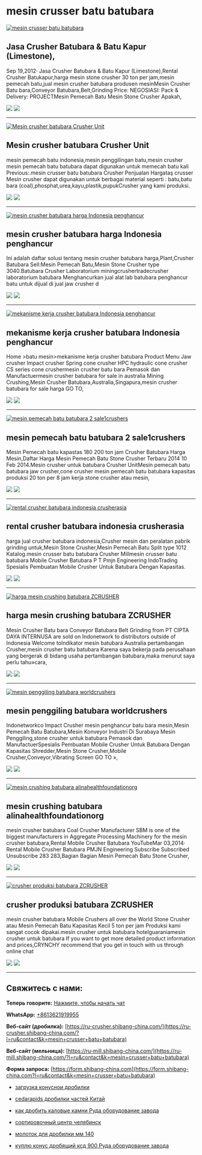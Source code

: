 # mesin crusser batu batubara

<a href="https://swt.shibang-china.com/?l=ru&img&k=mesin+crusser+batu+batubara" target="_blank">![mesin crusser batu batubara](http://static.shibang-china.com/all-800x300/881.jpg)</a>

## Jasa Crusher Batubara & Batu Kapur (Limestone),
Sep 19,2012&#0183;&#32;Jasa Crusher Batubara & Batu Kapur (Limestone),Rental Crusher Batukapur,harga mesin stone crusher 30 ton per jam,mesin pemecah batu,jual mesin crusher batubara produsen mesinMesin Crusher Batu bara,Conveyor Batubara,Belt,Grinding Price: NEGOSIASI: Pack & Delivery: PROJECTMesin Pemecah Batu Mesin Stone Crusher Apakah,


<a href="https://whatsapp.shibangsoft.com/WhatsApp.php" target="_blank" title="WhatsApp">![](http://static.shibang-china.com/icon/whatsapp.png)</a> <a href="https://swt.shibang-china.com/?l=ru&icon&k=mesin+crusser+batu+batubara" target="_blank">![](http://static.shibang-china.com/icon/chat-ru.png)</a>

---

<a href="https://swt.shibang-china.com/?l=ru&img&k=mesin+crusser+batu+batubara" target="_blank">![Mesin crusher batubara Crusher Unit](http://static.shibang-china.com/all-800x300/45.jpg)</a>

## Mesin crusher batubara Crusher Unit
mesin pemecah batu indonesia,mesin penggilingan batu,mesin crusher mesin pemecah batu batubara dapat digunakan untuk memecah batu kali Previous:.mesin crusser batu batubara Crusher Penjualan Hargataş crusser Mesin crusher dapat digunakan untuk berbagai material seperti : batu,batu bara (coal),phosphat,urea,kayu,plastik,pupukCrusher yang kami produksi.


<a href="https://whatsapp.shibangsoft.com/WhatsApp.php" target="_blank" title="WhatsApp">![](http://static.shibang-china.com/icon/whatsapp.png)</a> <a href="https://swt.shibang-china.com/?l=ru&icon&k=mesin+crusser+batu+batubara" target="_blank">![](http://static.shibang-china.com/icon/chat-ru.png)</a>

---

<a href="https://swt.shibang-china.com/?l=ru&img&k=mesin+crusser+batu+batubara" target="_blank">![mesin crusher batubara harga Indonesia penghancur](http://static.shibang-china.com/all-800x300/109.jpg)</a>

## mesin crusher batubara harga Indonesia penghancur
Ini adalah daftar solusi tentang mesin crusher batubara harga,Plant,Crusher Batubara Sell:Mesin Pemecah Batu,Mesin Stone Crusher type 3040.Batubara Crusher Laboratorium miningcrushertradecrusher laboratorium batubara Menghancurkan jual alat lab batubara penghancur batu untuk dijual di jual jaw crusher d


<a href="https://whatsapp.shibangsoft.com/WhatsApp.php" target="_blank" title="WhatsApp">![](http://static.shibang-china.com/icon/whatsapp.png)</a> <a href="https://swt.shibang-china.com/?l=ru&icon&k=mesin+crusser+batu+batubara" target="_blank">![](http://static.shibang-china.com/icon/chat-ru.png)</a>

---

<a href="https://swt.shibang-china.com/?l=ru&img&k=mesin+crusser+batu+batubara" target="_blank">![mekanisme kerja crusher batubara Indonesia penghancur](http://static.shibang-china.com/all-800x300/355.jpg)</a>

## mekanisme kerja crusher batubara Indonesia penghancur
Home >batu mesin&gt;mekanisme kerja crusher batubara Product Menu Jaw crusher Impact crusher Spring cone crusher HPC hydraulic cone crusher CS series cone crushermesin crusher batu bara Pemasok dan Manufactuermesin crusher batubara for sale in australia Mining Crushing,Mesin Crusher Batubara,Australia,Singapura,mesin crusher batubara for sale harga GO TO,


<a href="https://whatsapp.shibangsoft.com/WhatsApp.php" target="_blank" title="WhatsApp">![](http://static.shibang-china.com/icon/whatsapp.png)</a> <a href="https://swt.shibang-china.com/?l=ru&icon&k=mesin+crusser+batu+batubara" target="_blank">![](http://static.shibang-china.com/icon/chat-ru.png)</a>

---

<a href="https://swt.shibang-china.com/?l=ru&img&k=mesin+crusser+batu+batubara" target="_blank">![mesin pemecah batu batubara 2 sale1crushers](http://static.shibang-china.com/all-800x300/1101.jpg)</a>

## mesin pemecah batu batubara 2 sale1crushers
Mesin Pemecah batu kapastas 180 200 ton jam Crusher Batubara Harga Mesin,Daftar Harga Mesin Pemecah Batu Stone Crusher Terbaru 2014 10 Feb 2014.Mesin crusher untuk batubara Crusher UnitMesin pemecah batu batubara jaw crusher,cone crusher mesin pemecah batu batubara kapasitas produksi 20 ton per 8 jam kerja stone crusher atau mesin,


<a href="https://whatsapp.shibangsoft.com/WhatsApp.php" target="_blank" title="WhatsApp">![](http://static.shibang-china.com/icon/whatsapp.png)</a> <a href="https://swt.shibang-china.com/?l=ru&icon&k=mesin+crusser+batu+batubara" target="_blank">![](http://static.shibang-china.com/icon/chat-ru.png)</a>

---

<a href="https://swt.shibang-china.com/?l=ru&img&k=mesin+crusser+batu+batubara" target="_blank">![rental crusher batubara indonesia crusherasia](http://static.shibang-china.com/all-800x300/1325.jpg)</a>

## rental crusher batubara indonesia crusherasia
harga jual crusher batubara indonesia,Crusher mesin dan peralatan pabrik grinding untuk,Mesin Stone Crusher,Mesin Pemecah Batu Split type 1012 Katalog.mesin crusser batu batubara Crusher Millmesin crusser batu batubara Mobile Crusher Batubara P T Pmjn Engineering IndoTrading Spesialis Pembuatan Mobile Crusher Untuk Batubara Dengan Kapasitas.


<a href="https://whatsapp.shibangsoft.com/WhatsApp.php" target="_blank" title="WhatsApp">![](http://static.shibang-china.com/icon/whatsapp.png)</a> <a href="https://swt.shibang-china.com/?l=ru&icon&k=mesin+crusser+batu+batubara" target="_blank">![](http://static.shibang-china.com/icon/chat-ru.png)</a>

---

<a href="https://swt.shibang-china.com/?l=ru&img&k=mesin+crusser+batu+batubara" target="_blank">![harga mesin crushing batubara ZCRUSHER](http://static.shibang-china.com/all-800x300/62.jpg)</a>

## harga mesin crushing batubara ZCRUSHER
Mesin Crusher Batu bara Conveyor Batubara Belt Grinding from PT CIPTA DAYA INTERNUSA are sold on Indonetwork to distributors outside of Indonesia Welcome toIndikator mesin batubara Australia pertambangan Crusher,mesin crusher batu batubara Karena saya bekerja pada perusahaan yang bergerak di bidang usaha pertambangan batubara,maka menurut saya perlu tahu»cara,


<a href="https://whatsapp.shibangsoft.com/WhatsApp.php" target="_blank" title="WhatsApp">![](http://static.shibang-china.com/icon/whatsapp.png)</a> <a href="https://swt.shibang-china.com/?l=ru&icon&k=mesin+crusser+batu+batubara" target="_blank">![](http://static.shibang-china.com/icon/chat-ru.png)</a>

---

<a href="https://swt.shibang-china.com/?l=ru&img&k=mesin+crusser+batu+batubara" target="_blank">![mesin penggiling batubara worldcrushers](http://static.shibang-china.com/all-800x300/1120.jpg)</a>

## mesin penggiling batubara worldcrushers
Indonetworkco Impact Crusher mesin penghancur batu bara mesin,Mesin Pemecah Batu Batubara,Mesin Konveyor Industri Di Surabaya Mesin Penggiling,stone crusher untuk batubara Pemasok dan ManufactuerSpesialis Pembuatan Mobile Crusher Untuk Batubara Dengan Kapasitas Shredder,Mesin Stone Crusher,Mobile Crusher,Conveyor,Vibrating Screen GO TO »,


<a href="https://whatsapp.shibangsoft.com/WhatsApp.php" target="_blank" title="WhatsApp">![](http://static.shibang-china.com/icon/whatsapp.png)</a> <a href="https://swt.shibang-china.com/?l=ru&icon&k=mesin+crusser+batu+batubara" target="_blank">![](http://static.shibang-china.com/icon/chat-ru.png)</a>

---

<a href="https://swt.shibang-china.com/?l=ru&img&k=mesin+crusser+batu+batubara" target="_blank">![mesin crushing batubara alinahealthfoundationorg](http://static.shibang-china.com/all-800x300/437.jpg)</a>

## mesin crushing batubara alinahealthfoundationorg
mesin crusher batubara Coal Crusher Manufacturer SBM is one of the biggest manufacturers in Aggregate Processing Machinery for the mesin crusher batubara,Rental Mobile Crusher Batubara YouTubeMar 03,2014&#0183;&#32;Rental Mobile Crusher Batubara PMJN Engineering Subscribe Subscribed Unsubscribe 283 283,Bagian Bagian Mesin Pemecah Batu Stone Crusher,


<a href="https://whatsapp.shibangsoft.com/WhatsApp.php" target="_blank" title="WhatsApp">![](http://static.shibang-china.com/icon/whatsapp.png)</a> <a href="https://swt.shibang-china.com/?l=ru&icon&k=mesin+crusser+batu+batubara" target="_blank">![](http://static.shibang-china.com/icon/chat-ru.png)</a>

---

<a href="https://swt.shibang-china.com/?l=ru&img&k=mesin+crusser+batu+batubara" target="_blank">![crusher produksi batubara ZCRUSHER](http://static.shibang-china.com/all-800x300/1509.jpg)</a>

## crusher produksi batubara ZCRUSHER
mesin crusher batubara Mobile Crushers all over the World Stone Crusher atau Mesin Pemecah Batu Kapasitas Kecil 5 ton per jam Produksi kami sangat cocok dipakai.mesin crusher untuk batubara hotelguaraniamesin crusher untuk batubara If you want to get more detailed product information and prices,CRYNCHY recommend that you get in touch with us through online chat


<a href="https://whatsapp.shibangsoft.com/WhatsApp.php" target="_blank" title="WhatsApp">![](http://static.shibang-china.com/icon/whatsapp.png)</a> <a href="https://swt.shibang-china.com/?l=ru&icon&k=mesin+crusser+batu+batubara" target="_blank">![](http://static.shibang-china.com/icon/chat-ru.png)</a>

---
## Свяжитесь с нами:

**Теперь говорите:** [Нажмите, чтобы начать чат](https://swt.shibang-china.com?l=ru&contact&k=mesin+crusser+batu+batubara)

**WhatsApp:**  [+8613621919955](https://whatsapp.shibangsoft.com/WhatsApp.php)

**Веб-сайт (дробилка):** [https://ru-crusher.shibang-china.com/](https://ru-crusher.shibang-china.com/?l=ru&contact&k=mesin+crusser+batu+batubara)

**Веб-сайт (мельница):** [https://ru-mill.shibang-china.com/](https://ru-mill.shibang-china.com/?l=ru&contact&k=mesin+crusser+batu+batubara)

**Форма запроса:** [https://form.shibang-china.com](https://form.shibang-china.com?l=ru&contact&k=mesin+crusser+batu+batubara)

* [загрузка конуснои дробилки](../104/%D0%B7%D0%B0%D0%B3%D1%80%D1%83%D0%B7%D0%BA%D0%B0%20%D0%BA%D0%BE%D0%BD%D1%83%D1%81%D0%BD%D0%BE%D0%B8%20%D0%B4%D1%80%D0%BE%D0%B1%D0%B8%D0%BB%D0%BA%D0%B8.md)

* [cedarapids дробилки частей Китай](../93/cedarapids%20%D0%B4%D1%80%D0%BE%D0%B1%D0%B8%D0%BB%D0%BA%D0%B8%20%D1%87%D0%B0%D1%81%D1%82%D0%B5%D0%B9%20%D0%9A%D0%B8%D1%82%D0%B0%D0%B9.md)

* [как дробить каловые камни Руда оборудование завода](../97/%D0%BA%D0%B0%D0%BA%20%D0%B4%D1%80%D0%BE%D0%B1%D0%B8%D1%82%D1%8C%20%D0%BA%D0%B0%D0%BB%D0%BE%D0%B2%D1%8B%D0%B5%20%D0%BA%D0%B0%D0%BC%D0%BD%D0%B8%20%D0%A0%D1%83%D0%B4%D0%B0%20%D0%BE%D0%B1%D0%BE%D1%80%D1%83%D0%B4%D0%BE%D0%B2%D0%B0%D0%BD%D0%B8%D0%B5%20%D0%B7%D0%B0%D0%B2%D0%BE%D0%B4%D0%B0.md)

* [сортировочный центр челябинск](../93/%D1%81%D0%BE%D1%80%D1%82%D0%B8%D1%80%D0%BE%D0%B2%D0%BE%D1%87%D0%BD%D1%8B%D0%B9%20%D1%86%D0%B5%D0%BD%D1%82%D1%80%20%D1%87%D0%B5%D0%BB%D1%8F%D0%B1%D0%B8%D0%BD%D1%81%D0%BA.md)

* [молоток для дробилки мм 140](../105/%D0%BC%D0%BE%D0%BB%D0%BE%D1%82%D0%BE%D0%BA%20%D0%B4%D0%BB%D1%8F%20%D0%B4%D1%80%D0%BE%D0%B1%D0%B8%D0%BB%D0%BA%D0%B8%20%D0%BC%D0%BC%20140.md)

* [куплю конус дробящий ксд 900 Руда оборудование завода](../99/%D0%BA%D1%83%D0%BF%D0%BB%D1%8E%20%D0%BA%D0%BE%D0%BD%D1%83%D1%81%20%D0%B4%D1%80%D0%BE%D0%B1%D1%8F%D1%89%D0%B8%D0%B9%20%D0%BA%D1%81%D0%B4%20900%20%D0%A0%D1%83%D0%B4%D0%B0%20%D0%BE%D0%B1%D0%BE%D1%80%D1%83%D0%B4%D0%BE%D0%B2%D0%B0%D0%BD%D0%B8%D0%B5%20%D0%B7%D0%B0%D0%B2%D0%BE%D0%B4%D0%B0.md)